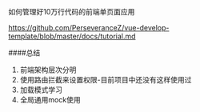 
如何管理好10万行代码的前端单页面应用

https://github.com/PerseveranceZ/vue-develop-template/blob/master/docs/tutorial.md

####总结

1. 前端架构层次分明
2. 使用路由拦截来设置权限-目前项目中还没有这样使用过
3. 加载模式学习
4. 全局通用mock使用